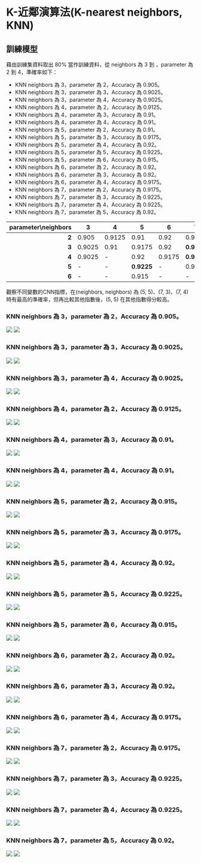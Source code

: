 # K-近鄰演算法(K-nearest neighbors, KNN)

## 訓練模型
藉由訓練集資料取出 80% 當作訓練資料，從 neighbors 為 3 到 ，parameter 為 2 到 4，準確率如下：
- KNN neighbors 為 3，parameter 為 2，Accuracy 為 0.905。
- KNN neighbors 為 3，parameter 為 3，Accuracy 為 0.9025。
- KNN neighbors 為 3，parameter 為 4，Accuracy 為 0.9025。
- KNN neighbors 為 4，parameter 為 2，Accuracy 為 0.9125。
- KNN neighbors 為 4，parameter 為 3，Accuracy 為 0.91。
- KNN neighbors 為 4，parameter 為 4，Accuracy 為 0.91。
- KNN neighbors 為 5，parameter 為 2，Accuracy 為 0.91。
- KNN neighbors 為 5，parameter 為 3，Accuracy 為 0.9175。
- KNN neighbors 為 5，parameter 為 4，Accuracy 為 0.92。
- KNN neighbors 為 5，parameter 為 5，Accuracy 為 0.9225。
- KNN neighbors 為 5，parameter 為 6，Accuracy 為 0.915。
- KNN neighbors 為 6，parameter 為 2，Accuracy 為 0.92。
- KNN neighbors 為 6，parameter 為 3，Accuracy 為 0.92。
- KNN neighbors 為 6，parameter 為 4，Accuracy 為 0.9175。
- KNN neighbors 為 7，parameter 為 2，Accuracy 為 0.9175。
- KNN neighbors 為 7，parameter 為 3，Accuracy 為 0.9225。
- KNN neighbors 為 7，parameter 為 4，Accuracy 為 0.9225。
- KNN neighbors 為 7，parameter 為 5，Accuracy 為 0.92。

| parameter\neighbors | 3      | 4      | 5      | 6      | 7      |
| -------------------:| ------ | ------ | ------ | ------ | ------ |
|               **2** | 0.905  | 0.9125 | 0.91   | 0.92   | 0.9175 |
|               **3** | 0.9025 | 0.91   | 0.9175 | 0.92   | **0.9225** |
|               **4** | 0.9025 | -      | 0.92   | 0.9175 | **0.9225** |
|               **5** | -      | -      | **0.9225** | -      | 0.92   |
|               **6** | -      | -      | 0.915  | -      | -      |


觀察不同變數的CNN指標，在(neighbors, neighbors) 為 (5, 5)、(7, 3)、(7, 4) 時有最高的準確率，但再比較其他指數後，(5, 5) 在其他指數得分較高。

### KNN neighbors 為 3，parameter 為 2，Accuracy 為 0.905。
![](https://i.imgur.com/yG62Mhn.png)
![](https://i.imgur.com/wyXCFXo.png)

### KNN neighbors 為 3，parameter 為 3，Accuracy 為 0.9025。
![](https://i.imgur.com/raUgZ0s.png)
![](https://i.imgur.com/oWYr8G2.png)

### KNN neighbors 為 3，parameter 為 4，Accuracy 為 0.9025。
![](https://i.imgur.com/ZE9sMH3.png)
![](https://i.imgur.com/nEZVoHR.png)

### KNN neighbors 為 4，parameter 為 2，Accuracy 為 0.9125。
![](https://i.imgur.com/SM4v7DG.png)
![](https://i.imgur.com/ErAiZ68.png)

### KNN neighbors 為 4，parameter 為 3，Accuracy 為 0.91。
![](https://i.imgur.com/DbVh7wu.png)
![](https://i.imgur.com/x2H9Spg.png)

### KNN neighbors 為 4，parameter 為 4，Accuracy 為 0.91。
![](https://i.imgur.com/KY6NXTw.png)
![](https://i.imgur.com/nTZ9iMy.png)

### KNN neighbors 為 5，parameter 為 2，Accuracy 為 0.915。
![](https://i.imgur.com/fntqeZD.png)
![](https://i.imgur.com/QULvqsX.png)

### KNN neighbors 為 5，parameter 為 3，Accuracy 為 0.9175。
![](https://i.imgur.com/JXPQnWR.png)
![](https://i.imgur.com/IzeNzDL.png)

### KNN neighbors 為 5，parameter 為 4，Accuracy 為 0.92。
![](https://i.imgur.com/KxkpYgi.png)
![](https://i.imgur.com/gx6ThnI.png)

### KNN neighbors 為 5，parameter 為 5，Accuracy 為 0.9225。
![](https://i.imgur.com/MX9LM3h.png)
![](https://i.imgur.com/JFj3RBr.png)

### KNN neighbors 為 5，parameter 為 6，Accuracy 為 0.915。
![](https://i.imgur.com/X7y20l0.png)
![](https://i.imgur.com/3ZLpWEb.png)

### KNN neighbors 為 6，parameter 為 2，Accuracy 為 0.92。
![](https://i.imgur.com/hGUGTco.png)
![](https://i.imgur.com/7SJQKAn.png)

### KNN neighbors 為 6，parameter 為 3，Accuracy 為 0.92。
![](https://i.imgur.com/6Ihy5RW.png)
![](https://i.imgur.com/4EQ8ihw.png)

### KNN neighbors 為 6，parameter 為 4，Accuracy 為 0.9175。
![](https://i.imgur.com/38RYeWG.png)
![](https://i.imgur.com/bQnbCrT.png)

### KNN neighbors 為 7，parameter 為 2，Accuracy 為 0.9175。
![](https://i.imgur.com/HvMnubz.png)
![](https://i.imgur.com/6JvNRX9.png)

### KNN neighbors 為 7，parameter 為 3，Accuracy 為 0.9225。
![](https://i.imgur.com/JSw8xv3.png)
![](https://i.imgur.com/kdSJnw5.png)

### KNN neighbors 為 7，parameter 為 4，Accuracy 為 0.9225。
![](https://i.imgur.com/FarmTP7.png)
![](https://i.imgur.com/nEitEuM.png)

### KNN neighbors 為 7，parameter 為 5，Accuracy 為 0.92。
![](https://i.imgur.com/zehPvVV.png)
![](https://i.imgur.com/CFjmwkR.png)
